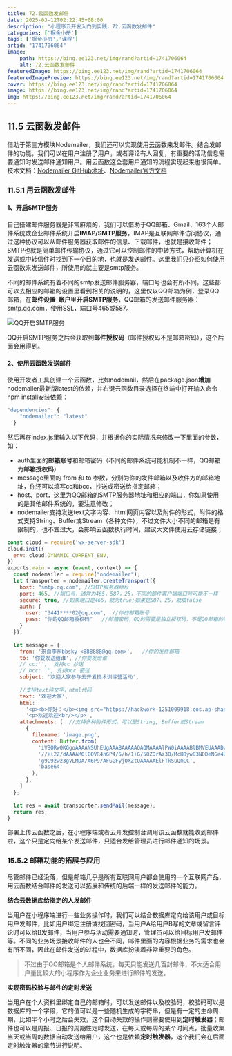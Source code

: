 ```yaml
---
title: 72.云函数发邮件
date: 2025-03-12T02:22:45+08:00
description: "小程序云开发入门到实践，72.云函数发邮件"
categories: ['掘金小册']
tags: ['掘金小册','课程']
artid: "1741706064"
image:
    path: https://bing.ee123.net/img/rand?artid=1741706064
    alt: 72.云函数发邮件
featuredImage: https://bing.ee123.net/img/rand?artid=1741706064
featuredImagePreview: https://bing.ee123.net/img/rand?artid=1741706064
cover: https://bing.ee123.net/img/rand?artid=1741706064
image: https://bing.ee123.net/img/rand?artid=1741706064
img: https://bing.ee123.net/img/rand?artid=1741706064
---
```


## 11.5 云函数发邮件
借助于第三方模块Nodemailer，我们还可以实现使用云函数来发邮件。结合发邮件的功能，我们可以在用户注册了用户，或者评论有人回复，有重要的活动信息需要通知时发送邮件通知用户。用云函数这全套用户通知的流程实现起来也很简单。
技术文档：[Nodemailer GitHub地址](https://github.com/nodemailer/nodemailer)、[Nodemailer官方文档](https://nodemailer.com/about/)

### 11.5.1 用云函数发邮件
#### 1、开启SMTP服务
自己搭建邮件服务器是非常麻烦的，我们可以借助于QQ邮箱、Gmail、163个人邮件系统或企业邮件系统开启**IMAP/SMTP服务**，IMAP是互联网邮件访问协议，通过这种协议可以从邮件服务器获取邮件的信息、下载邮件，也就是接收邮件；SMTP也就是简单邮件传输协议，通过它可以控制邮件的中转方式，帮助计算机在发送或中转信件时找到下一个目的地，也就是发送邮件。这里我们只介绍如何使用云函数来发送邮件，所使用的就主要是smtp服务。

不同的邮件系统有着不同的smtp发送邮件服务器，端口号也会有所不同，这些都可以去相应的邮箱的设置里看到相关的说明的，这里仅以QQ邮箱为例，登录QQ邮箱，在**邮件设置**-**账户**里**开启SMTP服务**，QQ邮箱的发送邮件服务器：smtp.qq.com，使用SSL，端口号465或587。

![QQ开启SMTP服务](https://p3-juejin.byteimg.com/tos-cn-i-k3u1fbpfcp/a14a1dfab02a46ecaa92b3b360fba06d~tplv-k3u1fbpfcp-zoom-1.image)

QQ开启SMTP服务之后会获取到**邮件授权码**（邮件授权码不是邮箱密码），这个后面会用得到。

#### 2、使用云函数发送邮件
使用开发者工具创建一个云函数，比如nodemail，然后在package.json**增加**nodemailer最新版latest的依赖，并右键云函数目录选择在终端中打开输入命令npm install安装依赖：
```javascript
"dependencies": {
    "nodemailer": "latest"
  }
```
然后再在index.js里输入以下代码，并根据你的实际情况来修改一下里面的参数，如：
- auth里面的**邮箱账号**和邮箱密码（不同的邮件系统可能机制不一样，QQ邮箱为**邮箱授权码**）
- message里面的 from 和 to 参数，分别为你的发件邮箱以及收件方的邮箱地址，你还可以填写cc和bcc，抄送或密送给指定邮箱；
- host、port，这里为QQ邮箱的SMTP服务器地址和相应的端口，你如果使用的是其他邮件系统的，要注意修改；
- nodemailer支持发送text文字内容、html网页内容以及附件的形式，附件的格式支持String、Buffer或Stream（各种文件），不过文件大小不同的邮箱是有限制的，也不宜过大，会影响云函数执行时间，建议大文件使用云存储链接；

```javascript
const cloud = require('wx-server-sdk')
cloud.init({
  env: cloud.DYNAMIC_CURRENT_ENV,
})
exports.main = async (event, context) => {
  const nodemailer = require("nodemailer");
  let transporter = nodemailer.createTransport({
    host: "smtp.qq.com", //SMTP服务器地址
    port: 465, //端口号，通常为465，587，25，不同的邮件客户端端口号可能不一样
    secure: true, //如果端口是465，就为true;如果是587、25，就填false
    auth: {
      user: "3441****02@qq.com",  //你的邮箱账号
      pass: "你的QQ邮箱授权码"   //邮箱密码，QQ的需要是独立授权码，不是QQ邮箱的密码
    }
  });
 
  let message = {
    from: '来自李东bbsky <888888@qq.com>',   //你的发件邮箱
    to: '你要发送给谁', //你要发给谁
    // cc:'',  支持cc 抄送
    // bcc: '', 支持bcc 密送
    subject: '欢迎大家参与云开发技术训练营活动',
 
    //支持text纯文字，html代码
    text: '欢迎大家',
    html:
      '<p><b>你好：</b><img src="https://hackwork-1251009918.cos.ap-shanghai.myqcloud.com/handbook/html5/weapp.jpg"/></p>' +
      '<p>欢迎欢迎<br/></p>',
    attachments: [  //支持多种附件形式，可以是String, Buffer或Stream
      {
        filename: 'image.png',
        content: Buffer.from(
          'iVBORw0KGgoAAAANSUhEUgAAABAAAAAQAQMAAAAlPW0iAAAABlBMVEUAAAD/' +
          '//+l2Z/dAAAAM0lEQVR4nGP4/5/h/1+G/58ZDrAz3D/McH8yw83NDDeNGe4U' +
          'g9C9zwz3gVLMDA/A6P9/AFGGFyjOXZtQAAAAAElFTkSuQmCC',
          'base64'
        ),
      },
    ]
  };
 
  let res = await transporter.sendMail(message);
  return res;
}
```
部署上传云函数之后，在小程序端或者云开发控制台调用该云函数就能收到邮件啦，这个只是定向给某个发送邮件，只适合发给管理员进行邮件通知的场景。

### 15.5.2 邮箱功能的拓展与应用
尽管邮件已经没落，但是邮箱几乎是所有互联网用户都会使用的一个互联网产品，用云函数结合邮件的发送可以拓展和传统的后端一样的发送邮件的能力。

**结合云数据库给指定的人发邮件**

当用户在小程序端进行一些业务操作时，我们可以结合数据库定向给该用户或目标用户发邮件，比如用户绑定注册或找回密码，当用户A给用户B写的文章或留言评论时可以给B发邮件，当用户参与活动需要通知时，管理员可以给目标用户发邮件等。不同的业务场景接收邮件的人也会不同，邮件里面的内容根据业务的需求也会有所不同，因此在邮件发送的过程中，数据库扮演着非常重要的角色。
>不过由于QQ邮箱是个人邮件系统，每天只能发送几百封邮件，不太适合用户量比较大的小程序作为企业业务来进行邮件的发送。

**实现密码校验与邮件的定时发送**

当用户在个人资料里绑定自己的邮箱时，可以发送邮件以及校验码，校验码可以是数据库的一个字段，它的值可以是一些随机生成的字符串，但是有一定的生命周期，比如半个小时之后会失效，这个自动失效的操作则需要使用到**定时触发器**；邮件也可以是周报、日报的周期性定时发送，在每天或每周的某个时间点，批量收集当天或当周的数据自动发送给用户，这个也是依赖**定时触发器**，这个我们会在后面定时触发器的章节进行说明。